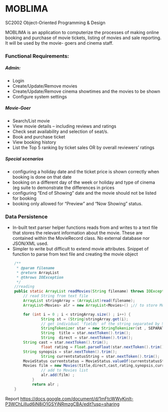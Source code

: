 # MOBLIMA
SC2002 Object-Oriented Programming & Design

MOBLIMA is an application to computerize the processes of making online booking and
purchase of movie tickets, listing of movies and sale reporting. It will be used by the movie-
goers and cinema staff.
### Functional Requirements:
##### Admin:
- Login
- Create/Update/Remove movies
- Create/Update/Remove cinema showtimes and the movies to be shown
- Configure system settings
##### Movie-Goer
- Search/List movie
- View movie details – including reviews and ratings
- Check seat availability and selection of seat/s.
- Book and purchase ticket
- View booking history
- List the Top 5 ranking by ticket sales OR by overall reviewers’ ratings

##### Special scenarios
- configuring a holiday date and the ticket price is shown correctly when
booking is done on that date
- booking on a different day of the week or holiday and type of cinema (eg
suite to demonstrate the differences in prices
- configuring “End of Showing” date and the movie should not be listed for
booking
- booking only allowed for “Preview” and “Now Showing” status.

### Data Persistence
- In-built text parser helper functions reads from and writes to a text file that stores the relevant information about the movie.
These are contained within the MovieRecord class. No external database nor JSON/XML used.
- Simpler to write but difficult to extend movie attributes.
Snippet of function to parse from text file and creating the movie object
```java
    /** 
     * @param filename
     * @return ArrayList
     * @throws IOException
     */
    //reading
	public static ArrayList readMovies(String filename) throws IOException {
		// read String from text file
		ArrayList stringArray = (ArrayList)read(filename);
		ArrayList<Movies> alr = new ArrayList<Movies>() ;// to store Movie data

        for (int i = 0 ; i < stringArray.size() ; i++) {
				String st = (String)stringArray.get(i);
				// get individual 'fields' of the string separated by SEPARATOR
				StringTokenizer star = new StringTokenizer(st , SEPARATOR);	// pass in the string to the string tokenizer using delimiter ","
				String  title = star.nextToken().trim();	
				String  direct = star.nextToken().trim();	
        String cast = star.nextToken().trim();
				float rating = Float.parseFloat(star.nextToken().trim());
        String synopsis = star.nextToken().trim();
				String currentstatusString = star.nextToken().trim();
        MovieStatus currentstatus = MovieStatus.valueOf(currentstatusString);
        Movies film = new Movies(title,direct,cast,rating,synopsis,currentstatus);
				// add to Movies list
				alr.add(film) ;
			}
			return alr ;
	}
```
  
Report
https://docs.google.com/document/d/1mFtcWWyKjnIt-P3WChLilIud6iN8iO1GSYjNRmzgCBA/edit?usp=sharing
